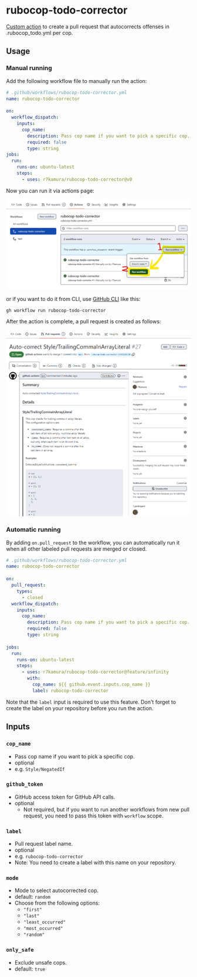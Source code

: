 # rubocop-todo-corrector

[Custom action](https://docs.github.com/en//actions/creating-actions/about-custom-actions) to create a pull request that autocorrects offenses in .rubocop_todo.yml per cop.

## Usage

### Manual running

Add the following workflow file to manually run the action:

```yaml
# .github/workflows/rubocop-todo-corrector.yml
name: rubocop-todo-corrector

on:
  workflow_dispatch:
    inputs:
      cop_name:
        description: Pass cop name if you want to pick a specific cop.
        required: false
        type: string
jobs:
  run:
    runs-on: ubuntu-latest
    steps:
      - uses: r7kamura/rubocop-todo-corrector@v0
```

Now you can run it via actions page:

![](images/workflow.png)

or if you want to do it from CLI, use [GitHub CLI](https://cli.github.com/) like this:

```
gh workflow run rubocop-todo-corrector
```

After the action is complete, a pull request is created as follows:

![](images/pull-request.png)

### Automatic running

By adding `on.pull_request` to the workflow, you can automatically run it when all other labeled pull requests are merged or closed.

```yaml
# .github/workflows/rubocop-todo-corrector.yml
name: rubocop-todo-corrector

on:
  pull_request:
    types:
      - closed
  workflow_dispatch:
    inputs:
      cop_name:
        description: Pass cop name if you want to pick a specific cop.
        required: false
        type: string

jobs:
  run:
    runs-on: ubuntu-latest
    steps:
      - uses: r7kamura/rubocop-todo-corrector@feature/infinity
        with:
          cop_name: ${{ github.event.inputs.cop_name }}
          label: rubocop-todo-corrector
```

Note that the `label` input is required to use this feature.
Don't forget to create the label on your repository before you run the action.

## Inputs

### `cop_name`

- Pass cop name if you want to pick a specific cop.
- optional
- e.g. `Style/NegatedIf`

### `github_token`

- GitHub access token for GitHub API calls.
- optional
    - Not required, but if you want to run another workflows from new pull request, you need to pass this token with `workflow` scope.

### `label`

- Pull request label name.
- optional
- e.g. `rubocop-todo-corrector`
- Note: You need to create a label with this name on your repository.

### `mode`

- Mode to select autocorrected cop.
- default: `random`
- Choose from the following options:
  - `"first"`
  - `"last"`
  - `"least_occurred"`
  - `"most_occurred"`
  - `"random"`

### `only_safe`

- Exclude unsafe cops.
- default: `true`
